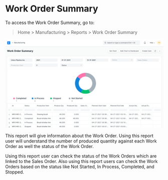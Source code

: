 
# Work Order Summary



To access the Work Order Summary, go to:


> Home > Manufacturing > Reports > Work Order Summary


![Task](/files/work-order-summary.png)


This report will give information about the Work Order. Using this report user will understand the number of produced quantity against each Work Order as well the status of the Work Order.


Using this report user can check the status of the Work Orders which are linked to the Sales Order. Also using this report users can check the Work Orders based on the status like Not Started, In Process, Completed, and Stopped.




